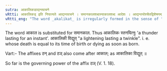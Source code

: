```yaml
---
sutra: आकालिकडाद्यन्तवचने
vRtti: आकालिकड् इति निपात्यते आद्यन्तवचने । समानकालशब्दस्याकालशब्द आदेशः । आद्यन्तयोश्चैतद्विशेषणम् । इकट् प्रत्ययश्च निपात्यते ॥
vRtti_eng: "The word _akalikat_ is irregularly formed in the sense of "what coincides with the beginning and the end i. e. what lasts only an instant"."
---
```

The word आकाल is substituted for समानकाल. Thus आकालिकः स्तनयित्नुः 'a thunder lasting for an instant'. आकालिकी विद्युत् "a lightening lasting a twinkle". i. e. whose death is equal to its time of birth or dying as soon as born.

Vart:- The affixes ठन् and ठञ् also come after आकाल; as आकालिका विद्युत् ॥

So far is the governing power of the affix ठञ् (V. 1. 18).  
